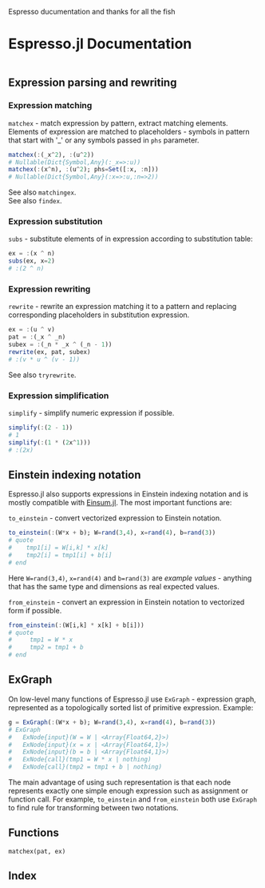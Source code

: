 
Espresso ducumentation and thanks for all the fish

# Espresso.jl Documentation

```@contents
```


## Expression parsing and rewriting

### Expression matching

`matchex` - match expression by pattern, extract matching elements.
Elements of expression are matched to placeholders - symbols in pattern
that start with '_' or any symbols passed in `phs` parameter.

```julia
matchex(:(_x^2), :(u^2))
# Nullable(Dict{Symbol,Any}(:_x=>:u))
matchex(:(x^n), :(u^2); phs=Set([:x, :n]))
# Nullable(Dict{Symbol,Any}(:x=>:u,:n=>2))
```

See also `matchingex`.  
See also `findex`.

### Expression substitution

`subs` - substitute elements of in expression according to substitution table:

```julia
ex = :(x ^ n)
subs(ex, x=2)
# :(2 ^ n)
```

### Expression rewriting

`rewrite` - rewrite an expression matching it to a pattern and replacing
corresponding placeholders in substitution expression. 

```julia
ex = :(u ^ v)
pat = :(_x ^ _n)
subex = :(_n * _x ^ (_n - 1))
rewrite(ex, pat, subex)
# :(v * u ^ (v - 1))
```

See also `tryrewrite`.

### Expression simplification

`simplify` - simplify numeric expression if possible.

```julia
simplify(:(2 - 1))
# 1
simplify(:(1 * (2x^1)))
# :(2x)
```

## Einstein indexing notation

Espresso.jl also supports expressions in Einstein indexing notation and is mostly compatible with [Einsum.jl](https://github.com/ahwillia/Einsum.jl). The most important functions are:

`to_einstein` - convert vectorized expression to Einstein notation.

```julia
to_einstein(:(W*x + b); W=rand(3,4), x=rand(4), b=rand(3))
# quote
#    tmp1[i] = W[i,k] * x[k]
#    tmp2[i] = tmp1[i] + b[i]
# end
```

Here `W=rand(3,4)`, `x=rand(4)` and `b=rand(3)` are _example values_ - anything that has the same type and dimensions as real expected values.

`from_einstein` - convert an expression in Einstein notation to vectorized form if possible.

```julia
from_einstein(:(W[i,k] * x[k] + b[i]))
# quote
#     tmp1 = W * x
#     tmp2 = tmp1 + b
# end
```

## ExGraph

On low-level many functions of Espresso.jl use `ExGraph` - expression graph, represented as a topologically sorted list of primitive expression. Example:

```julia
g = ExGraph(:(W*x + b); W=rand(3,4), x=rand(4), b=rand(3))
# ExGraph
#   ExNode{input}(W = W | <Array{Float64,2}>)
#   ExNode{input}(x = x | <Array{Float64,1}>)
#   ExNode{input}(b = b | <Array{Float64,1}>)
#   ExNode{call}(tmp1 = W * x | nothing)
#   ExNode{call}(tmp2 = tmp1 + b | nothing)
```

The main advantage of using such representation is that each node represents exactly one simple enough expression such as assignment or function call. For example, `to_einstein` and `from_einstein` both use `ExGraph` to find rule for transforming between two notations.





## Functions

```@docs
matchex(pat, ex)
```

## Index

```@index
```